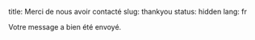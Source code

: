 title: Merci de nous avoir contacté
slug: thankyou
status: hidden
lang: fr


Votre message a bien été envoyé.
